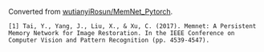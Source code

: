 Converted from [wutianyiRosun/MemNet_Pytorch](https://github.com/wutianyiRosun/MemNet_Pytorch/tree/1c53dbe754da8cc9571a2057a71bd816a87cac79).

```
[1] Tai, Y., Yang, J., Liu, X., & Xu, C. (2017). Memnet: A Persistent Memory Network for Image Restoration. In the IEEE Conference on Computer Vision and Pattern Recognition (pp. 4539-4547).
```
